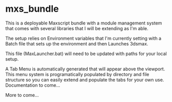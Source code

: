 # mxs_bundle
This is a deployable Maxscript bundle with a module management system
that comes with several libraries that I will be extending as I'm able.

The setup relies on Environment variables that I'm currently setting with
a Batch file that sets up the environment and then Launches 3dsmax.

This file (MaxLauncher.bat) will need to be updated with paths for your
local setup.

A Tab Menu is automatically generated that will appear above the viewport. This menu system
is programatically populated by directory and file structure so you can easily extend and populate 
the tabs for your own use. Documentation to come...

More to come...

